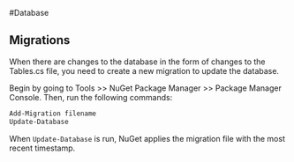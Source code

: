 ﻿#Database

## Migrations

When there are changes to the database in the form of changes to the Tables.cs file, you need to create a new migration to update the database.

Begin by going to Tools >> NuGet Package Manager >> Package Manager Console. Then, run the following commands:
```bash
Add-Migration filename
Update-Database
```
When `Update-Database` is run, NuGet applies the migration file with the most recent timestamp. 
